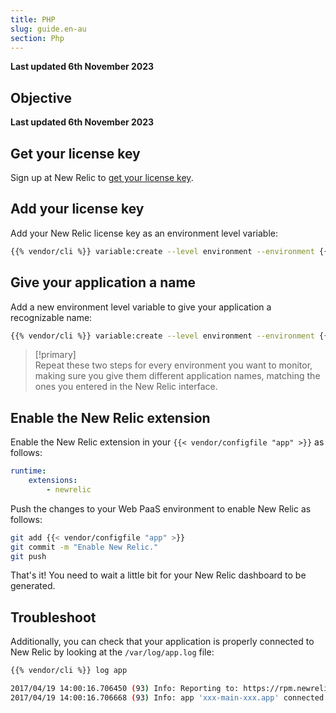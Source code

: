 ```yaml
---
title: PHP
slug: guide.en-au
section: Php
---
```


**Last updated 6th November 2023**



## Objective  

**Last updated 6th November 2023**


## Get your license key

Sign up at New Relic to [get your license key](https://docs.newrelic.com/docs/apis/intro-apis/new-relic-api-keys/).

## Add your license key

Add your New Relic license key as an environment level variable:

```bash
{{% vendor/cli %}} variable:create --level environment --environment {{< variable "ENVIRONMENT_NAME" >}} --visible-build false --inheritable false --json false --sensitive true --enabled true --visible-runtime true php:newrelic.license --value {{< variable "NEW_RELIC_LICENSE_KEY" >}}
```

## Give your application a name

Add a new environment level variable to give your application a recognizable name:

```bash
{{% vendor/cli %}} variable:create --level environment --environment {{< variable "ENVIRONMENT_NAME" >}} --visible-build false --inheritable false --json false --sensitive true --enabled true --visible-runtime true php:newrelic.appname --value {{< variable "APP_NAME" >}}
```

> [!primary]  
> Repeat these two steps for every environment you want to monitor, making sure you give them different application names, matching the ones you entered in the New Relic interface.
> 

## Enable the New Relic extension

Enable the New Relic extension in your `{{< vendor/configfile "app" >}}` as follows:

```yaml
runtime:
    extensions:
        - newrelic
```

Push the changes to your Web PaaS environment to enable New Relic as follows:

```bash
git add {{< vendor/configfile "app" >}}
git commit -m "Enable New Relic."
git push
```

That's it! You need to wait a little bit for your New Relic dashboard to be generated.

## Troubleshoot

Additionally, you can check that your application is properly connected to New Relic by looking at the `/var/log/app.log` file:

```bash
{{% vendor/cli %}} log app

2017/04/19 14:00:16.706450 (93) Info: Reporting to: https://rpm.newrelic.com/accounts/xxx/applications/xxx
2017/04/19 14:00:16.706668 (93) Info: app 'xxx-main-xxx.app' connected with run id 'xxx'
```
